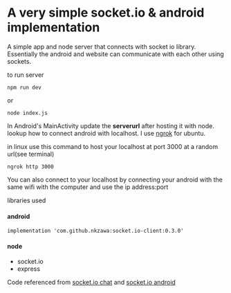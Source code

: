 # A very simple socket.io & android implementation
A simple app and node server that connects with socket io library. Essentially the android and website can communicate with each other using sockets.

to run server
```
npm run dev
```
or
```
node index.js
```

In Android's MainActivity update the **serverurl** after hosting it with node. lookup how to connect android with localhost. I use [ngrok](https://ngrok.com/download) for ubuntu.

in linux use this command to host your localhost at port 3000 at a random url(see terminal) 
```
ngrok http 3000
```

You can also connect to your localhost by connecting your android with the same wifi with the computer and use the ip address:port


libraries used

#### android
```
implementation 'com.github.nkzawa:socket.io-client:0.3.0'
```

#### node

* socket.io
* express

Code referenced from [socket.io chat](https://socket.io/get-started/chat/) and [socket.io android](https://socket.io/blog/native-socket-io-and-android/)
